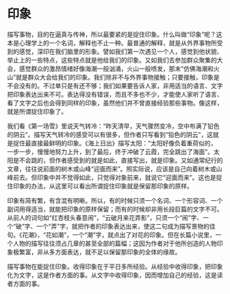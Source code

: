 # 印象

描写事物，目的在逼真与传神，所以最要紧的是捉住印象。什么叫做“印象”呢？这本是心理学上的一个名词，解释也不止一种。最普通的解释，就是从外界事物所受到的感觉，深印在我们脑里的形象。譬如我们第一次遇见一个人，感觉到他状貌、举止上的一些特点，这些特点就是他给我们的印象。又如我们去参加群众聚集的大会，感觉群众的激昂情绪好像海潮一般汹涌，火山一般喷发，那末“仿佛海潮和火山”就是群众大会给我们的印象。我们除非不与外界事物接触；只要接触，印象是不会没有的。不过单只是有还不够；我们如果要告诉人家，非用适当的语言、文字把印象表达出来不可。表达得没有错误，而且不多也不少，才能使人家听了语言、看了文字之后也会得到同样的印象，虽然他们并不曾直接经验那些事物。像这样，就是所谓捉住印象了。

我们看《第一场雪》里说天气转冷：“昨天清早，天气骤然变冷，空中布满了铅色的阴云”。描写天气转冷的感受可以有很多，但作者只写看到“铅色的阴云”，这就是捉住最直接最鲜明的印象。《海上日出》描写太阳：“太阳好像负着重荷似的，
一步一步，慢慢地努力上升，到了最后，终于冲破了云霞，完全跳出了海面”。太阳是不会跳的，但作者感受到的就是如此，直接写出，就是印象。又如通常纪行的文章，往往说前面的树木或山峰“迎面而来”。照实际说，应该是自己向着树木或山峰前去。但印象中并不觉得如此，只觉得对象前来，就说它“迎面而来”。这也是捉住印象的办法，从这里可以看出所谓捉住印象就是保留那印象的原样。

印象有简有繁，有含混有明晰。所以，有的时候只须一个名词、一个形容词、一个副词用得适当，就能把印象的原样保留；而有的时候却非用长段巨篇的文字不可。从前人的词句如“红杏枝头春意闹”，“云破月来花弄影”，只须一个“闹”字、一个“破”字、一个“弄”字，就把作者的印象表达出来，使这二句成为描写景物的佳句。《花潮》，“花如潮”，一个“潮”字，就点出了对花的印象。但在长篇小说里，一个人物的描写往往须占几章的甚至全部的篇幅；这因为作者对于他所创造的人物印象极繁富，非从多方面表达，就不足以保留那印象的全体的缘故。

描写事物在能捉住印象。收得印象在于平日多所经验。从经验中收得印象，把印象化为文字，这是作者方面的事。从文字中收得印象，因而增加自己的经验，这是读者方面的事。